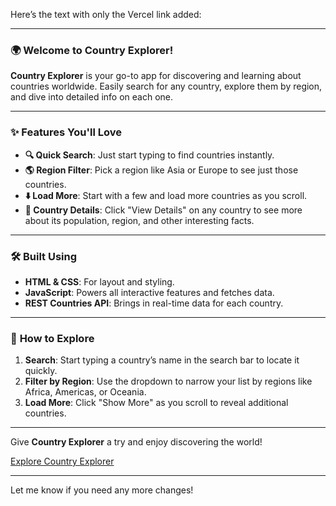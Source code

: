 Here’s the text with only the Vercel link added:

---

### 🌍 Welcome to **Country Explorer**!

**Country Explorer** is your go-to app for discovering and learning about countries worldwide. Easily search for any country, explore them by region, and dive into detailed info on each one.

---

### ✨ **Features You'll Love**

- **🔍 Quick Search**: Just start typing to find countries instantly.
- **🌎 Region Filter**: Pick a region like Asia or Europe to see just those countries.
- **⬇️ Load More**: Start with a few and load more countries as you scroll.
- **📄 Country Details**: Click "View Details" on any country to see more about its population, region, and other interesting facts.

---

### 🛠️ **Built Using**

- **HTML & CSS**: For layout and styling.
- **JavaScript**: Powers all interactive features and fetches data.
- **REST Countries API**: Brings in real-time data for each country.

---

### 🚀 **How to Explore**

1. **Search**: Start typing a country’s name in the search bar to locate it quickly.
2. **Filter by Region**: Use the dropdown to narrow your list by regions like Africa, Americas, or Oceania.
3. **Load More**: Click "Show More" as you scroll to reveal additional countries.

---

Give **Country Explorer** a try and enjoy discovering the world!

[Explore Country Explorer](https://country-explorer-woad-gamma.vercel.app/)

--- 

Let me know if you need any more changes!